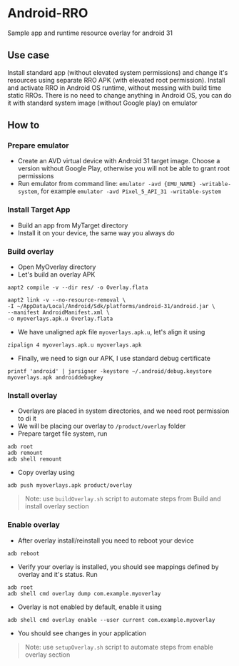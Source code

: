# Android-RRO
Sample app and runtime resource overlay for android 31

## Use case
Install standard app (without elevated system permissions) and change it's resources using separate RRO APK (with elevated root permission). 
Install and activate RRO in Android OS runtime, without messing with build time static RROs. There is no need to change anything in Android OS, you can do it with standard system image (without Google play) on emulator

## How to
### Prepare emulator
* Create an AVD virtual device with Android 31 target image. Choose a version without Google Play, otherwise you will not be able to grant root permissions
* Run emulator from command line: ``emulator -avd {EMU_NAME} -writable-system``, for example ``emulator -avd Pixel_5_API_31 -writable-system``

### Install Target App
* Build an app from MyTarget directory
* Install it on your device, the same way you always do

### Build overlay
* Open MyOverlay directory
* Let's build an overlay APK 
```
aapt2 compile -v --dir res/ -o Overlay.flata

aapt2 link -v --no-resource-removal \
-I ~/AppData/Local/Android/Sdk/platforms/android-31/android.jar \
--manifest AndroidManifest.xml \
-o myoverlays.apk.u Overlay.flata
```
* We have unaligned apk file ``myoverlays.apk.u``, let's align it using 
```
zipalign 4 myoverlays.apk.u myoverlays.apk
```
* Finally, we need to sign our APK, I use standard debug certificate
```
printf 'android' | jarsigner -keystore ~/.android/debug.keystore  myoverlays.apk androiddebugkey 
```
### Install overlay
* Overlays are placed in system directories, and we need root permission to di it
* We will be placing our overlay to `/product/overlay` folder
* Prepare target file system, run 
```
adb root
adb remount
adb shell remount
```
* Copy overlay using 
```
adb push myoverlays.apk product/overlay
```

> Note: use `buildOverlay.sh` script to automate steps from Build and install overlay section 

### Enable overlay
* After overlay install/reinstall you need to reboot your device
```
adb reboot
```
* Verify your overlay is installed, you should see mappings defined by overlay and it's status. Run
```
adb root
adb shell cmd overlay dump com.example.myoverlay
```
* Overlay is not enabled by default, enable it using
```
adb shell cmd overlay enable --user current com.example.myoverlay

```
* You should see changes in your application

> Note: use `setupOverlay.sh` script to automate steps from enable overlay section 
